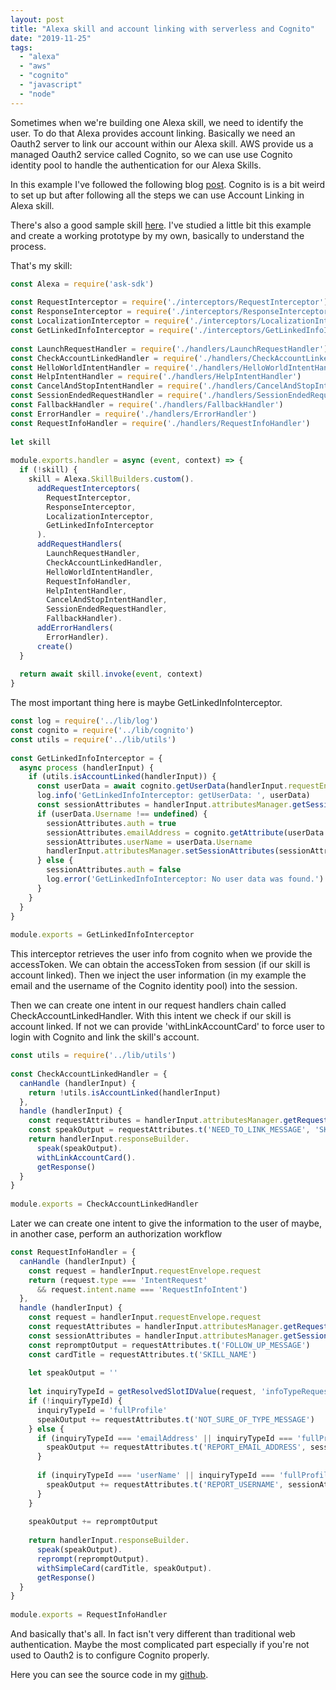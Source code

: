 ```yaml
---
layout: post
title: "Alexa skill and account linking with serverless and Cognito"
date: "2019-11-25"
tags: 
  - "alexa"
  - "aws"
  - "cognito"
  - "javascript"
  - "node"
---
```


Sometimes when we're building one Alexa skill, we need to identify the user. To do that Alexa provides account linking. Basically we need an Oauth2 server to link our account within our Alexa skill. AWS provide us a managed Oauth2 service called Cognito, so we can use use Cognito identity pool to handle the authentication for our Alexa Skills.

In this example I've followed the following blog [post](https://aws.amazon.com/blogs/compute/amazon-cognito-for-alexa-skills-user-management/). Cognito is is a bit weird to set up but after following all the steps we can use Account Linking in Alexa skill.

There's also a good sample skill [here](https://github.com/alexa/skill-sample-nodejs-linked-profile). I've studied a little bit this example and create a working prototype by my own, basically to understand the process.

That's my skill: 

```javascript
const Alexa = require('ask-sdk')
 
const RequestInterceptor = require('./interceptors/RequestInterceptor')
const ResponseInterceptor = require('./interceptors/ResponseInterceptor')
const LocalizationInterceptor = require('./interceptors/LocalizationInterceptor')
const GetLinkedInfoInterceptor = require('./interceptors/GetLinkedInfoInterceptor')
 
const LaunchRequestHandler = require('./handlers/LaunchRequestHandler')
const CheckAccountLinkedHandler = require('./handlers/CheckAccountLinkedHandler')
const HelloWorldIntentHandler = require('./handlers/HelloWorldIntentHandler')
const HelpIntentHandler = require('./handlers/HelpIntentHandler')
const CancelAndStopIntentHandler = require('./handlers/CancelAndStopIntentHandler')
const SessionEndedRequestHandler = require('./handlers/SessionEndedRequestHandler')
const FallbackHandler = require('./handlers/FallbackHandler')
const ErrorHandler = require('./handlers/ErrorHandler')
const RequestInfoHandler = require('./handlers/RequestInfoHandler')
 
let skill
 
module.exports.handler = async (event, context) => {
  if (!skill) {
    skill = Alexa.SkillBuilders.custom().
      addRequestInterceptors(
        RequestInterceptor,
        ResponseInterceptor,
        LocalizationInterceptor,
        GetLinkedInfoInterceptor
      ).
      addRequestHandlers(
        LaunchRequestHandler,
        CheckAccountLinkedHandler,
        HelloWorldIntentHandler,
        RequestInfoHandler,
        HelpIntentHandler,
        CancelAndStopIntentHandler,
        SessionEndedRequestHandler,
        FallbackHandler).
      addErrorHandlers(
        ErrorHandler).
      create()
  }
 
  return await skill.invoke(event, context)
}
```

The most important thing here is maybe GetLinkedInfoInterceptor.

```javascript
const log = require('../lib/log')
const cognito = require('../lib/cognito')
const utils = require('../lib/utils')
 
const GetLinkedInfoInterceptor = {
  async process (handlerInput) {
    if (utils.isAccountLinked(handlerInput)) {
      const userData = await cognito.getUserData(handlerInput.requestEnvelope.session.user.accessToken)
      log.info('GetLinkedInfoInterceptor: getUserData: ', userData)
      const sessionAttributes = handlerInput.attributesManager.getSessionAttributes()
      if (userData.Username !== undefined) {
        sessionAttributes.auth = true
        sessionAttributes.emailAddress = cognito.getAttribute(userData.UserAttributes, 'email')
        sessionAttributes.userName = userData.Username
        handlerInput.attributesManager.setSessionAttributes(sessionAttributes)
      } else {
        sessionAttributes.auth = false
        log.error('GetLinkedInfoInterceptor: No user data was found.')
      }
    }
  }
}
 
module.exports = GetLinkedInfoInterceptor

```

This interceptor retrieves the user info from cognito when we provide the accessToken. We can obtain the accessToken from session (if our skill is account linked). Then we inject the user information (in my example the email and the username of the Cognito identity pool) into the session.

Then we can create one intent in our request handlers chain called CheckAccountLinkedHandler. With this intent we check if our skill is account linked. If not we can provide 'withLinkAccountCard' to force user to login with Cognito and link the skill's account.

```javascript
const utils = require('../lib/utils')
 
const CheckAccountLinkedHandler = {
  canHandle (handlerInput) {
    return !utils.isAccountLinked(handlerInput)
  },
  handle (handlerInput) {
    const requestAttributes = handlerInput.attributesManager.getRequestAttributes()
    const speakOutput = requestAttributes.t('NEED_TO_LINK_MESSAGE', 'SKILL_NAME')
    return handlerInput.responseBuilder.
      speak(speakOutput).
      withLinkAccountCard().
      getResponse()
  }
}
 
module.exports = CheckAccountLinkedHandler
```

Later we can create one intent to give the information to the user of maybe, in another case, perform an authorization workflow

```javascript
const RequestInfoHandler = {
  canHandle (handlerInput) {
    const request = handlerInput.requestEnvelope.request
    return (request.type === 'IntentRequest'
      && request.intent.name === 'RequestInfoIntent')
  },
  handle (handlerInput) {
    const request = handlerInput.requestEnvelope.request
    const requestAttributes = handlerInput.attributesManager.getRequestAttributes()
    const sessionAttributes = handlerInput.attributesManager.getSessionAttributes()
    const repromptOutput = requestAttributes.t('FOLLOW_UP_MESSAGE')
    const cardTitle = requestAttributes.t('SKILL_NAME')
 
    let speakOutput = ''
 
    let inquiryTypeId = getResolvedSlotIDValue(request, 'infoTypeRequested')
    if (!inquiryTypeId) {
      inquiryTypeId = 'fullProfile'
      speakOutput += requestAttributes.t('NOT_SURE_OF_TYPE_MESSAGE')
    } else {
      if (inquiryTypeId === 'emailAddress' || inquiryTypeId === 'fullProfile') {
        speakOutput += requestAttributes.t('REPORT_EMAIL_ADDRESS', sessionAttributes.emailAddress)
      }
 
      if (inquiryTypeId === 'userName' || inquiryTypeId === 'fullProfile') {
        speakOutput += requestAttributes.t('REPORT_USERNAME', sessionAttributes.userName)
      }
    }
 
    speakOutput += repromptOutput
 
    return handlerInput.responseBuilder.
      speak(speakOutput).
      reprompt(repromptOutput).
      withSimpleCard(cardTitle, speakOutput).
      getResponse()
  }
}
 
module.exports = RequestInfoHandler
```

And basically that's all. In fact isn't very different than traditional web authentication. Maybe the most complicated part especially if you're not used to Oauth2 is to configure Cognito properly.

Here you can see the source code in my [github](https://github.com/gonzalo123/alexa_cognito).
